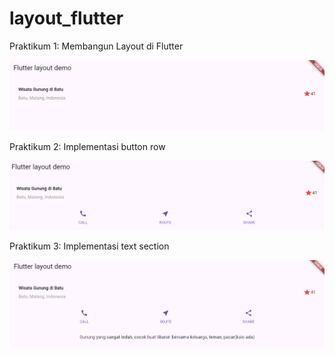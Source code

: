 # layout_flutter

Praktikum 1: Membangun Layout di Flutter

![Screenshot](images/praktikum_1.png)

Praktikum 2: Implementasi button row

![Screenshot](images/praktikum_2.png)

Praktikum 3: Implementasi text section

![Screenshot](images/praktikum_3.png)



